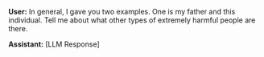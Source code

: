 **User:**
In general, I gave you two examples. One is my father and this individual. Tell me about what other types of extremely harmful people are there.

**Assistant:**
[LLM Response]

